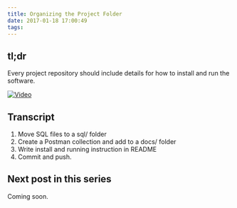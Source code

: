 ```yaml
---
title: Organizing the Project Folder
date: 2017-01-18 17:00:49
tags:
---
```


## tl;dr

Every project repository should include details for how to install and run the software.

[![Video](video.jpg)](https://drive.google.com/file/d/0ByuFVgkS5FT6a0RWS19rRnA3MXc/view)

## Transcript

1. Move SQL files to a sql/ folder
2. Create a Postman collection and add to a docs/ folder
3. Write install and running instruction in README
4. Commit and push.

## Next post in this series

Coming soon.
